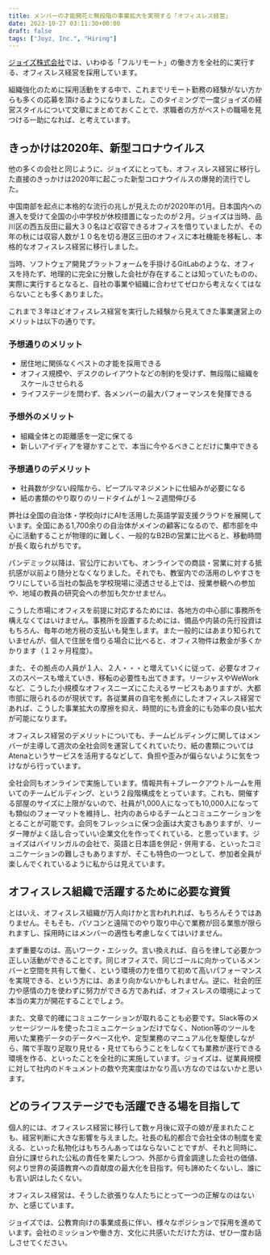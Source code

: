 ```yaml
---
title: メンバーの才能開花と無段階の事業拡大を実現する「オフィスレス経営」
date: 2023-10-27 03:11:30+00:00
draft: false
tags: ["Joyz, Inc.", "Hiring"]
---
```

[ジョイズ株式会社](https://www.joyz.co.jp/)では、いわゆる「フルリモート」の働き方を全社的に実行する、オフィスレス経営を採用しています。

組織強化のために採用活動をする中で、これまでリモート勤務の経験がない方からも多くの応募を頂けるようになりました。このタイミングで一度ジョイズの経営スタイルについて文章にまとめておくことで、求職者の方がベストの職場を見つける一助になれば、と考えています。


## きっかけは2020年、新型コロナウイルス

他の多くの会社と同じように、ジョイズにとっても、オフィスレス経営に移行した直接のきっかけは2020年に起こった新型コロナウイルスの爆発的流行でした。

中国南部を起点に本格的な流行の兆しが見えたのが2020年の1月。日本国内への進入を受けて全国の小中学校が休校措置になったのが２月。ジョイズは当時、品川区の西五反田に最大３０名ほど収容できるオフィスを借りていましたが、その年の秋には収容人数が１０名を切る港区三田のオフィスに本社機能を移転し、本格的なオフィスレス経営に移行しました。

当時、ソフトウェア開発プラットフォームを手掛けるGitLabのような、オフィスを持たず、地理的に完全に分散した会社が存在することは知っていたものの、実際に実行するとなると、自社の事業や組織に合わせてゼロから考えなくてはならないことも多くありました。

これまで３年ほどオフィスレス経営を実行した経験から見えてきた事業運営上のメリットは以下の通りです。

### 予想通りのメリット
- 居住地に関係なくベストの才能を採用できる
- オフィス規模や、デスクのレイアウトなどの制約を受けず、無段階に組織をスケールさせられる
- ライフステージを問わず、各メンバーの最大パフォーマンスを発揮できる

### 予想外のメリット
- 組織全体との距離感を一定に保てる
- 新しいアイディアを寝かすことで、本当に今やるべきことだけに集中できる

### 予想通りのデメリット
- 社員数が少ない段階から、ピープルマネジメントに仕組みが必要になる
- 紙の書類のやり取りのリードタイムが１〜２週間伸びる

弊社は全国の自治体・学校向けにAIを活用した英語学習支援クラウドを展開しています。全国にある1,700余りの自治体がメインの顧客になるので、都市部を中心に活動することが物理的に難しく、一般的なB2Bの営業に比べると、移動時間が長く取られがちです。

パンデミック以降は、官公庁においても、オンラインでの商談・営業に対する抵抗感が以前より随分となくなりました。それでも、教室内での活用のしやすさをウリにしている当社の製品を学校現場に浸透させる上では、授業参観への参加や、地域の教員の研究会への参加も欠かせません。

こうした市場にオフィスを前提に対応するためには、各地方の中心部に事務所を構えなくてはいけません。事務所を設置するためには、備品や内装の先行投資はもちろん、毎年の地方税の支払いも発生します。また一般的にはあまり知られていませんが、個人で住居を借りる場合に比べると、オフィス物件は敷金が多くかかります（１２ヶ月程度）。

また、その拠点の人員が１人、２人・・・と増えていくに従って、必要なオフィスのスペースも増えていき、移転の必要性も出てきます。リージャスやWeWorkなど、こうした小規模なオフィスニーズにこたえるサービスもありますが、大都市部に限られるのが現状です。各従業員の自宅を拠点にしたオフィスレス経営であれば、こうした事業拡大の摩擦を抑え、時間的にも資金的にも効率の良い拡大が可能になります。

オフィスレス経営のデメリットについても、チームビルディングに関してはメンバーが主導して週次の全社会同を運営してくれていたり、紙の書類についてはAtenaというサービスを活用するなどして、負担や歪みが偏らないように気をつけながら行っています。

全社会同もオンラインで実施しています。情報共有＋ブレークアウトルームを用いてのチームビルディング、という２段階構成をとっています。これも、開催する部屋のサイズに上限がないので、社員が1,000人になっても10,000人になっても類似のフォーマットを維持し、社内のあらゆるチームとコミュニケーションをとることが可能です。会同をフレッシュに保つ企画は大変さもありますが、リーダー陣がよく話し合っていい企業文化を作ってくれている、と思っています。ジョイズはバイリンガルの会社で、英語と日本語を併記・併用する、といったコミュニケーションの難しさもありますが、そこも特色の一つとして、参加者全員が楽しんでくれているように私からは見えています。


## オフィスレス組織で活躍するために必要な資質

とはいえ、オフィスレス組織が万人向けかと言われれれば、もちろんそうではありません。そもそも、パソコンと遠隔でのやり取り中心で業務が回る業態が限られますし、採用時にはメンバーの適性も考慮しなくてはいけません。

まず重要なのは、高いワーク・エシック。言い換えれば、自らを律して必要かつ正しい活動ができることです。同じオフィスで、同じゴールに向かっているメンバーと空間を共有して働く、という環境の力を借りて初めて高いパフォーマンスを実現できる、という方には、あまり向かないかもしれません。逆に、社会的圧力や感情の力を使わずに努力ができる方であれば、オフィスレスの環境によって本当の実力が開花することでしょう。

また、文章で的確にコミュニケーションが取れることも必要です。Slack等のメッセージツールを使ったコミュニケーションだけでなく、Notion等のツールを用いた業務データのデータベース化や、定型業務のマニュアル化を駆使しながら、隣で手取り足取り見せる・見せてもらうことをしなくても業務が遂行できる環境を作る、といったことを全社的に実施しています。ジョイズは、従業員規模に対して社内のドキュメントの数や充実度はかなり高い方なのではないかと思います。

## どのライフステージでも活躍できる場を目指して

個人的には、オフィスレス経営に移行して数ヶ月後に双子の娘が産まれたことも、経営判断に大きな影響を与えました。社長の私的都合で会社全体の制度を変える、といった私物化はもちろんあってはならないことですが、それと同時に、自分に課せられた公私の責任を果たしつつ、外部から資金調達した会社の価値、何より世界の英語教育への貢献度の最大化を目指す。何も諦めたくないし、誰にも言い訳はしたくない。

オフィスレス経営は、そうした欲張りな人たちにとって一つの正解なのはないか、と感じています。

ジョイズでは、公教育向けの事業成長に伴い、様々なポジションで採用を進めています。会社のミッションや働き方、文化に共感いただけた方は、ぜひ一度お話しさせてください。
